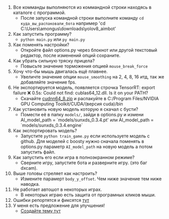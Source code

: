 1. Все комманды выполняются из коммандной строки находясь в каталоге с программой.
	- После запуска командной строки выполните команду `cd куда_вы_распаковали_бота` например 'cd C:\Users\amongus\downloads\yolov8_aimbot'
2. Как запустить программу?
	- `python main.py` или `py main.py`
3. Как поменять настройки?
	- Откройте файл options.py через блокнот или другой текстовый редактор, после изменений опций сохраните.
4. Как убрать сильную тряску прицела?
	- Повысьте значение торможения опцией `mouse_break_force`
5. Хочу что-бы мышь двигалась ещё плавнее.
	- Увеличте значение опции `mouse_smoothing` на 2, 4, 8, 16 итд, так же добавляйте значение fps.
6. Не экспортируется модель, появляется строчка TensorRT: export failure ❌ 0.5s: Could not find: cublas64_12.dll. Is it on your PATH?
	- Скачайте [cudnn64_8.zip](https://disk.yandex.ru/d/cm1Wi7OdkLtcLQ) и распакуйте в C:/Program Files/NVIDIA GPU Computing Toolkit/CUDA/(версия cuda)/bin
7. Как установить новую модель которую я скачал с бусти?
	- Помести её в папку `models/`, зайди в options.py и измени AI_model_path = \`models/sunxds_0.3.4.pt\' или AI_model_path = \`models/sunxds_0.3.4.engine\`
8. Как экспортировать модель?
	- Запустите `python train_game.py` если используете модель с github. Для моделей с boosty нужно сначала поменять в options.py параметр `AI_model_path` на новую модель а потом запустить файл.
9. Как запустить его если игра в полноэкранном режиме?
	- Сверните игру, запустите бота и разверните игру. (это баг dxcam).
10. Выше головы стреляет как настроить?
	- Измените парамерт `body_y_offset`. Чем ниже значение тем ниже наводка.
11. Не работает автошот в некоторых играх.
	- В некоторых играю есть защита от програмных кликов мыши.
12. Ошибки репортятся и фиксятся [тут](https://github.com/SunOner/yolov8_aimbot/issues?q=is%3Aissue)
13. У меня есть предложение для улучшения!
	- [Создайте тему тут](https://github.com/SunOner/yolov8_aimbot/discussions)